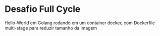 # Desafio Full Cycle

<p> Hello-World em Golang rodando em um container docker, com Dockerfile multi-stage para reduzir tamanho da imagem</p>